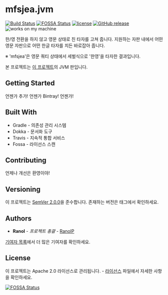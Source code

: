 # mfsjea.jvm
[![Build Status](https://img.shields.io/travis/RanolP/mfsjea.jvm.svg)](https://travis-ci.org/RanolP/mfsjea.jvm)
[![FOSSA Status](https://app.fossa.io/api/projects/git%2Bgithub.com%2FRanolP%2Fmfsjea.jvm.svg?type=shield)](https://app.fossa.io/projects/git%2Bgithub.com%2FRanolP%2Fmfsjea.jvm?ref=badge_shield)
[![license](https://img.shields.io/github/license/RanolP/mfsjea.jvm.svg)](https://github.com/RanolP/mfsjea.jvm.svg/blob/master/LICENSE)
[![GitHub release](https://img.shields.io/github/release/RanolP/mfsjea.jvm.svg)](https://github.com/RanolP/mfsjea.jvm.svg/releases)
![works on my machine](https://img.shields.io/badge/works%20on-my%20machine-brightgreen.svg)

한/영 전환을 하지 않고 영문 상태로 친 타자를 고쳐 줍니다.
지원하는 자판 내에서 어떤 영문 자판으로 어떤 한글 타자를 치든 바로잡아 줍니다.

※ 'mfsjea'은 영문 쿼티 상태에서 세벌식으로 '한영'을 타자한 결과입니다.

본 프로젝트는 [이 프로젝트](https://github.com/Lee0701/mfsjea)의 JVM 판입니다.

## Getting Started
언젠가 추가! 언젠가 Bintray! 언젠가!

## Built With
 * Gradle - 의존성 관리 시스템
 * Dokka - 문서화 도구
 * Travis - 지속적 통합 서비스
 * Fossa - 라이선스 스캔

## Contributing
언제나 개선은 환영이야!

## Versioning
이 프로젝트는 [SemVer 2.0.0](https://semver.org/lang/ko/)을 준수합니다. 존재하는 버전은 태그에서 확인하세요.

## Authors
 * **Ranol** - *프로젝트 총괄* - [RanolP](https://github.com/RanolP)

[기여자 목록](https://github.com/RanolP/mfsjea.jvm/contributors)에서 더 많은 기여자를 확인하세요.

## License
이 프로젝트는 Apache 2.0 라이선스로 관리됩니다. - [라이선스](https://github.com/RanolP/mfsjea.jvm/blob/master/LICENSE) 파일에서 자세한 사항을 확인하세요.


[![FOSSA Status](https://app.fossa.io/api/projects/git%2Bgithub.com%2FRanolP%2Fmfsjea.jvm.svg?type=large)](https://app.fossa.io/projects/git%2Bgithub.com%2FRanolP%2Fmfsjea.jvm?ref=badge_large)
